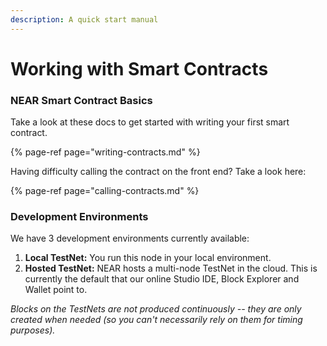 ```yaml
---
description: A quick start manual
---
```


# Working with Smart Contracts

### NEAR Smart Contract Basics

Take a look at these docs to get started with writing your first smart contract. 

{% page-ref page="writing-contracts.md" %}

Having difficulty calling the contract on the front end? Take a look here:

{% page-ref page="calling-contracts.md" %}

### Development Environments

We have 3 development environments currently available:

1. **Local TestNet:** You run this node in your local environment.
2. **Hosted TestNet:** NEAR hosts a multi-node TestNet in the cloud. This is currently the default that our online Studio IDE, Block Explorer and Wallet point to.

_Blocks on the TestNets are not produced continuously -- they are only created when needed \(so you can't necessarily rely on them for timing purposes\)._



